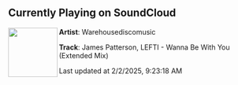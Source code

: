 ## Currently Playing on SoundCloud

[<img align="left" width="100" src="https://i1.sndcdn.com/artworks-wfmDZy0M8Mm6szpm-NE1JTg-t500x500.jpg">](https://soundcloud.com/warehousediscomusic/james-patterson-lefti-wanna-be-with-you-extended-mix)

**Artist**: Warehousediscomusic 

**Track**: James Patterson, LEFTI -  Wanna Be With You (Extended Mix)

Last updated at 2/2/2025, 9:23:18 AM
